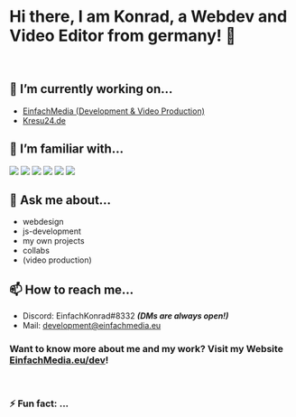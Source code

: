# Hi there, I am Konrad, a Webdev and Video Editor from germany! 👋
<br>


## 🔭 I’m currently working on...
- <a href="https://einfachmedia.eu">EinfachMedia (Development & Video Production)</a>
- <a href="https://kresu24.de">Kresu24.de</a>

## 🌱 I’m familiar with...
![](https://img.shields.io/badge/HTML5-000000?style=for-the-badge&logo=html5&logoColor=white)
![](https://img.shields.io/badge/CSS3-000000?style=for-the-badge&logo=css3&logoColor=white)
<img src="https://img.shields.io/badge/JavaScript-000000?style=for-the-badge&logo=javascript&logoColor=white">
<img src="https://img.shields.io/badge/Node.js-000000?style=for-the-badge&logo=node.js&logoColor=white">
<img src="https://img.shields.io/badge/ReactJS-000000?style=for-the-badge&logo=react&logoColor=white">
<img src="https://img.shields.io/badge/Gatsby-000000?style=for-the-badge&logo=gatsby&logoColor=white">

## 💬 Ask me about...
- webdesign
- js-development
- my own projects
- collabs
- (video production)

## 📫 How to reach me...
- Discord: EinfachKonrad#8332 ***(DMs are always open!)***
- Mail: <a href="mailto:development@EinfachMedia.eu">development@einfachmedia.eu</a>

### Want to know more about me and my work? Visit my Website [EinfachMedia.eu/dev](https://einfachmedia.eu/dev)!

<br>

### ⚡ Fun fact: ...
